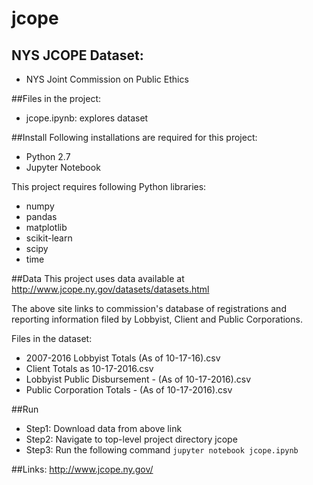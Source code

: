 # jcope

## NYS JCOPE Dataset:
-   NYS Joint Commission on Public Ethics

##Files in the project:
-   jcope.ipynb: explores dataset 

##Install
Following installations are required for this project:
-   Python 2.7
-   Jupyter Notebook

This project requires following Python libraries:
-   numpy
-   pandas
-   matplotlib
-   scikit-learn
-   scipy
-   time

##Data
This project uses data available at http://www.jcope.ny.gov/datasets/datasets.html

The above site links to commission's database of registrations and reporting information filed by Lobbyist, Client and Public Corporations.

Files in the dataset:
-   2007-2016 Lobbyist Totals (As of 10-17-16).csv
-   Client Totals as 10-17-2016.csv
-   Lobbyist Public Disbursement - (As of 10-17-2016).csv
-   Public Corporation Totals - (As of 10-17-2016).csv


##Run
-   Step1: Download data from above link
-   Step2: Navigate to top-level project directory jcope
-   Step3: Run the following command ```jupyter notebook jcope.ipynb```

##Links:
http://www.jcope.ny.gov/


